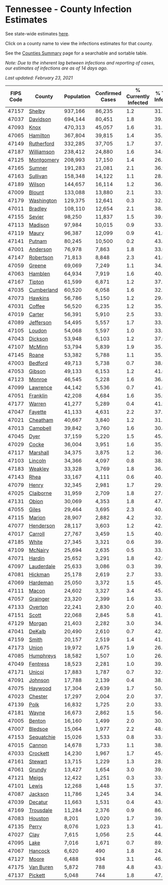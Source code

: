 # Tennessee - County Infection Estimates

See state-wide estimates [here](/infections/us-tn).

Click on a county name to view the infections estimates for that county.

See the [Counties Summary](/infections/summary-counties) page for a searchable and sortable table.

*Note: Due to the inherent lag between infections and reporting of cases, our estimates of infections are as of 14 days ago.*

*Last updated: February 23, 2021*

|   FIPS Code |                   County |   Population |   Confirmed Cases |   % Currently Infected |   % Total Infected |
|-------------|--------------------------|--------------|-------------------|------------------------|--------------------|
|       47157 |         [Shelby](shelby) |      937,166 |            86,235 |                    1.2 |               31.3 |
|       47037 |     [Davidson](davidson) |      694,144 |            80,451 |                    1.8 |               39.5 |
|       47093 |             [Knox](knox) |      470,313 |            45,057 |                    1.6 |               31.1 |
|       47065 |     [Hamilton](hamilton) |      367,804 |            39,815 |                    1.4 |               35.5 |
|       47149 | [Rutherford](rutherford) |      332,285 |            37,705 |                    1.7 |               37.5 |
|       47187 | [Williamson](williamson) |      238,412 |            24,880 |                    1.6 |               34.6 |
|       47125 | [Montgomery](montgomery) |      208,993 |            17,150 |                    1.4 |               26.8 |
|       47165 |         [Sumner](sumner) |      191,283 |            21,081 |                    2.1 |               36.9 |
|       47163 |     [Sullivan](sullivan) |      158,348 |            14,122 |                    1.1 |               28.8 |
|       47189 |         [Wilson](wilson) |      144,657 |            16,114 |                    1.2 |               36.8 |
|       47009 |         [Blount](blount) |      133,088 |            13,880 |                    2.1 |               33.9 |
|       47179 | [Washington](washington) |      129,375 |            12,641 |                    0.3 |               32.1 |
|       47011 |       [Bradley](bradley) |      108,110 |            12,654 |                    2.1 |               38.3 |
|       47155 |         [Sevier](sevier) |       98,250 |            11,837 |                    1.5 |               39.6 |
|       47113 |       [Madison](madison) |       97,984 |            10,015 |                    0.9 |               33.4 |
|       47119 |           [Maury](maury) |       96,387 |            12,099 |                    0.9 |               41.0 |
|       47141 |         [Putnam](putnam) |       80,245 |            10,500 |                    0.2 |               43.8 |
|       47001 |     [Anderson](anderson) |       76,978 |             7,863 |                    1.8 |               33.0 |
|       47147 |   [Robertson](robertson) |       71,813 |             8,848 |                    2.3 |               41.0 |
|       47059 |         [Greene](greene) |       69,069 |             7,249 |                    1.1 |               34.2 |
|       47063 |       [Hamblen](hamblen) |       64,934 |             7,919 |                    1.6 |               40.1 |
|       47167 |         [Tipton](tipton) |       61,599 |             6,871 |                    1.2 |               37.2 |
|       47035 | [Cumberland](cumberland) |       60,520 |             6,058 |                    1.6 |               32.7 |
|       47073 |       [Hawkins](hawkins) |       56,786 |             5,150 |                    1.2 |               29.4 |
|       47031 |         [Coffee](coffee) |       56,520 |             6,235 |                    1.2 |               35.7 |
|       47019 |         [Carter](carter) |       56,391 |             5,910 |                    2.5 |               33.9 |
|       47089 |   [Jefferson](jefferson) |       54,495 |             5,557 |                    1.7 |               33.1 |
|       47105 |         [Loudon](loudon) |       54,068 |             5,597 |                    1.0 |               33.8 |
|       47043 |       [Dickson](dickson) |       53,948 |             6,103 |                    1.2 |               37.0 |
|       47107 |         [McMinn](mcminn) |       53,794 |             5,839 |                    1.9 |               35.3 |
|       47145 |           [Roane](roane) |       53,382 |             5,788 |                    1.1 |               35.1 |
|       47003 |       [Bedford](bedford) |       49,713 |             5,738 |                    0.7 |               38.6 |
|       47053 |         [Gibson](gibson) |       49,133 |             6,153 |                    1.2 |               41.0 |
|       47123 |         [Monroe](monroe) |       46,545 |             5,228 |                    1.6 |               36.4 |
|       47099 |     [Lawrence](lawrence) |       44,142 |             5,536 |                    0.7 |               41.0 |
|       47051 |     [Franklin](franklin) |       42,208 |             4,684 |                    1.6 |               35.9 |
|       47177 |         [Warren](warren) |       41,277 |             5,289 |                    0.4 |               41.9 |
|       47047 |       [Fayette](fayette) |       41,133 |             4,631 |                    2.2 |               37.1 |
|       47021 |     [Cheatham](cheatham) |       40,667 |             3,840 |                    1.2 |               31.2 |
|       47013 |     [Campbell](campbell) |       39,842 |             3,760 |                    1.6 |               30.4 |
|       47045 |             [Dyer](dyer) |       37,159 |             5,220 |                    1.5 |               45.8 |
|       47029 |           [Cocke](cocke) |       36,004 |             3,951 |                    1.6 |               35.9 |
|       47117 |     [Marshall](marshall) |       34,375 |             3,875 |                    1.2 |               36.6 |
|       47103 |       [Lincoln](lincoln) |       34,366 |             4,097 |                    0.8 |               38.9 |
|       47183 |       [Weakley](weakley) |       33,328 |             3,769 |                    1.8 |               36.8 |
|       47143 |             [Rhea](rhea) |       33,167 |             4,111 |                    0.6 |               40.8 |
|       47079 |           [Henry](henry) |       32,345 |             2,981 |                    1.7 |               29.9 |
|       47025 |   [Claiborne](claiborne) |       31,959 |             2,709 |                    1.8 |               27.0 |
|       47131 |           [Obion](obion) |       30,069 |             4,353 |                    1.8 |               47.1 |
|       47055 |           [Giles](giles) |       29,464 |             3,695 |                    2.3 |               40.8 |
|       47115 |         [Marion](marion) |       28,907 |             2,882 |                    4.2 |               32.1 |
|       47077 |   [Henderson](henderson) |       28,117 |             3,603 |                    1.2 |               42.1 |
|       47017 |       [Carroll](carroll) |       27,767 |             3,459 |                    1.5 |               40.6 |
|       47185 |           [White](white) |       27,345 |             3,321 |                    0.6 |               39.4 |
|       47109 |       [McNairy](mcnairy) |       25,694 |             2,635 |                    0.5 |               33.6 |
|       47071 |         [Hardin](hardin) |       25,652 |             3,291 |                    1.8 |               42.0 |
|       47097 | [Lauderdale](lauderdale) |       25,633 |             3,086 |                    0.3 |               39.7 |
|       47081 |       [Hickman](hickman) |       25,178 |             2,619 |                    2.7 |               33.8 |
|       47069 |     [Hardeman](hardeman) |       25,050 |             3,372 |                    1.5 |               45.1 |
|       47111 |           [Macon](macon) |       24,602 |             3,327 |                    3.4 |               45.4 |
|       47057 |     [Grainger](grainger) |       23,320 |             2,399 |                    1.6 |               33.2 |
|       47133 |       [Overton](overton) |       22,241 |             2,830 |                    2.0 |               40.9 |
|       47151 |           [Scott](scott) |       22,068 |             2,845 |                    5.8 |               41.2 |
|       47129 |         [Morgan](morgan) |       21,403 |             2,282 |                    3.0 |               34.3 |
|       47041 |         [DeKalb](dekalb) |       20,490 |             2,610 |                    0.7 |               42.2 |
|       47159 |           [Smith](smith) |       20,157 |             2,519 |                    1.4 |               41.1 |
|       47173 |           [Union](union) |       19,972 |             1,675 |                    1.9 |               26.8 |
|       47085 |   [Humphreys](humphreys) |       18,582 |             1,507 |                    1.0 |               26.2 |
|       47049 |     [Fentress](fentress) |       18,523 |             2,281 |                    1.0 |               39.5 |
|       47171 |         [Unicoi](unicoi) |       17,883 |             1,787 |                    0.7 |               32.6 |
|       47091 |       [Johnson](johnson) |       17,788 |             2,139 |                    0.4 |               38.9 |
|       47075 |       [Haywood](haywood) |       17,304 |             2,639 |                    1.7 |               50.3 |
|       47023 |       [Chester](chester) |       17,297 |             2,004 |                    2.0 |               37.8 |
|       47139 |             [Polk](polk) |       16,832 |             1,725 |                    2.0 |               33.2 |
|       47181 |           [Wayne](wayne) |       16,673 |             2,862 |                    1.5 |               56.4 |
|       47005 |         [Benton](benton) |       16,160 |             1,499 |                    2.0 |               30.2 |
|       47007 |       [Bledsoe](bledsoe) |       15,064 |             1,977 |                    2.2 |               48.0 |
|       47153 | [Sequatchie](sequatchie) |       15,026 |             1,533 |                    0.8 |               33.0 |
|       47015 |         [Cannon](cannon) |       14,678 |             1,733 |                    1.1 |               38.8 |
|       47033 |     [Crockett](crockett) |       14,230 |             1,967 |                    1.7 |               45.0 |
|       47161 |       [Stewart](stewart) |       13,715 |             1,229 |                    1.3 |               28.9 |
|       47061 |         [Grundy](grundy) |       13,427 |             1,654 |                    3.0 |               39.6 |
|       47121 |           [Meigs](meigs) |       12,422 |             1,251 |                    0.3 |               33.0 |
|       47101 |           [Lewis](lewis) |       12,268 |             1,448 |                    1.5 |               37.7 |
|       47087 |       [Jackson](jackson) |       11,786 |             1,245 |                    3.4 |               34.2 |
|       47039 |       [Decatur](decatur) |       11,663 |             1,531 |                    0.4 |               43.0 |
|       47169 |   [Trousdale](trousdale) |       11,284 |             2,376 |                    0.9 |               86.2 |
|       47083 |       [Houston](houston) |        8,201 |             1,020 |                    1.7 |               39.9 |
|       47135 |           [Perry](perry) |        8,076 |             1,023 |                    1.3 |               41.4 |
|       47027 |             [Clay](clay) |        7,615 |             1,056 |                    2.5 |               44.5 |
|       47095 |             [Lake](lake) |        7,016 |             1,671 |                    0.7 |               89.9 |
|       47067 |       [Hancock](hancock) |        6,620 |               490 |                    1.8 |               24.3 |
|       47127 |           [Moore](moore) |        6,488 |               934 |                    3.1 |               46.2 |
|       47175 |   [Van Buren](van-buren) |        5,872 |               788 |                    4.8 |               43.0 |
|       47137 |       [Pickett](pickett) |        5,048 |               744 |                    1.8 |               47.3 |
